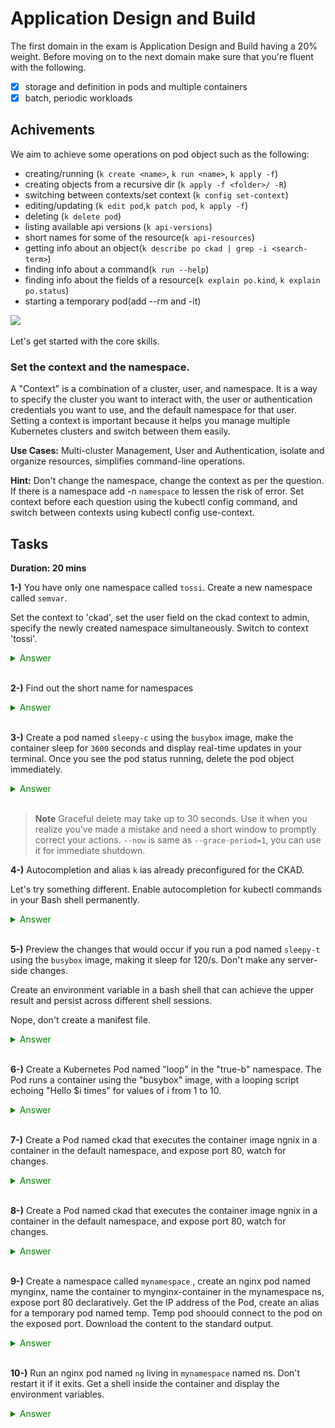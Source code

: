 # Application Design and Build


The first domain in the exam is Application Design and Build having a 20% weight. Before moving on to the next domain make sure that you're fluent with the following. 


- [x] storage and definition in pods and multiple containers
- [x] batch, periodic workloads

## Achivements

We aim to achieve some operations on pod object such as the following:

* creating/running (`k create <name>`, `k run <name>`, `k apply -f`)
* creating objects from a recursive dir (`k apply -f <folder>/ -R`)
* switching between contexts/set context (`k config set-context`)
* editing/updating (`k edit pod`,`k patch pod`, `k apply -f`)
* deleting (`k delete pod`)
* listing available api versions (`k api-versions`)
* short names for some of the resource(`k api-resources`)
* getting info about an object(`k describe po ckad | grep -i <search-term>`)
* finding info about a command(`k run --help`)
* finding info about the fields of a resource(`k explain po.kind`, `k explain po.status`)
* starting a temporary pod(add --rm and -it)

![](assets/assets/20231211171458.png)


Let's get started with the core skills.

### Set the context and the namespace.

A "Context" is a combination of a cluster, user, and namespace. It is a way to specify the cluster you want to interact with, the user or authentication credentials you want to use, and the default namespace for that user. Setting a context is important because it helps you manage multiple Kubernetes clusters and switch between them easily.

**Use Cases:**  Multi-cluster Management, User and Authentication, isolate and organize resources, simplifies command-line operations.

**Hint:** Don't change the namespace, change the context as per the question. If there is a namespace add -n `namespace` to lessen the risk of error. Set context before each question using the kubectl config command, and switch between contexts using kubectl config use-context. 


## Tasks

**Duration: 20 mins**

**1-)** You have only one namespace called `tossi`.  Create a new namespace called `semvar`. 

Set the context to 'ckad', set the user field on the ckad context to admin, specify the newly created namespace simultaneously. Switch to context 'tossi'. 

<span style="color:green;">
<details closed>
  <summary>
  Answer
  </summary>

```bash
k config set-context ckad --ns=semvar --user=admin

k config use-context tossi
```

</details>
</span>

<br>

**2-)** Find out the short name for namespaces

<span style="color:green;">
<details closed>
  <summary>
  Answer
  </summary>

```bash

k api-resources | grep -i namespace
```

![Alt text](assets/image.png)
</details>
</span>

<br>

**3-)** Create a pod named `sleepy-c` using the `busybox` image, make the container sleep for `3600` seconds and display real-time updates in your terminal.
Once you see the pod status running, delete the pod object immediately.

<span style="color:green;">
<details closed>
  <summary>
  Answer
  </summary>

```bash

k run sleepy-c --image=busybox --command \
-- sleep 3600; \
k get po --watch

k delete po sleepy-c --grace-period=0 --force 
#or
k delete po sleepy-c --now
```
![Alt text](assets/image-2.png)

![Alt text](assets/image-3.png)

</details>
</span>

<br>

> **Note**
> Graceful delete may take up to 30 seconds. Use it when you realize you've made a mistake and need a short window to promptly correct your actions.
`--now` is same as `--grace-period=1`,  you can use it for immediate shutdown.


**4-)** Autocompletion and alias `k` ias already preconfigured for the CKAD. 

Let's try something different. Enable autocompletion for kubectl commands in your Bash shell permanently.



<span style="color:green;">
<details closed>
  <summary>
  Answer
  </summary>

```bash

echo "source <(kubectl completion bash)" >> ~/.bashrc

echo "source <(complete -o default -F __start_kubectl k" >> ~/.bashrc

k completion -h # get more info on auto completion

alias k="kubetcl" >> ~/.bashrc

# let's say you made a mistake and added a trailind space
# delete multiple lines from .bashrc on cli

sed -i -e '/source < (kubectl completion bash)/d' \
-e '/source < (k completion bash)/d' ~/.bashrc

# or you can replace in the place

sed -i -e 's/source < (kubectl completion bash)/source <(kubectl completion bash)/g' \
-e 's/source < (k completion bash)/source <(k completion bash)/g' ~/.bashrc


```
![Alt text](assets/image-4.png)

</details>
</span>

<br>


**5-)** Preview the changes that would occur if you run a pod named `sleepy-t` using the `busybox` image, making it sleep for 120/s.  Don't make any server-side changes.

Create an environment variable in a bash shell that can achieve the upper result and persist across different shell sessions.

Nope, don't create a manifest file.

<span style="color:green;">
<details closed>
  <summary>
  Answer
  </summary>

```bash

--dry-run: Preview with 👇
=client: no real changes to the actual resources

# get persistence
echo 'export do="--dry-run=client -o yaml"' >> ~/.bashrc
source ~/.bashrc

# verification
k run sleepy-t --image=busybox $do

```

![Alt text](assets/image-5.png)

</details>
</span>

<br>



**6-)**
Create a Kubernetes Pod named "loop" in the "true-b" namespace. The Pod runs a container using the "busybox" image, with a looping script echoing "Hello $i times" for values of i from 1 to 10.

<span style="color:green;">
<details closed>
  <summary>
  Answer
  </summary>

```bash
k create ns true-b
kubectl run loop --image=busybox \
  -n true-b $do --restart=Never \
  --command --  'for i in $(seq 1 10); \
  do echo "Hello $i times"; done' > pod.yaml
```

</details>
</span>

<br>


**7-)**
Create a Pod named ckad that executes the container image ngnix in a container in the default namespace, and expose port 80, watch for changes.

<span style="color:green;">
<details closed>
  <summary>
  Answer
  </summary>

```bash
k run ckad --image=nginx --port=80
k get po -w
```

![](assets/assets/20231211165852.png)

![](assets/assets/20231211165929.png)


</details>
</span>

<br>


**8-)**
Create a Pod named ckad that executes the container image ngnix in a container in the default namespace, and expose port 80, watch for changes.

<span style="color:green;">
<details closed>
  <summary>
  Answer
  </summary>

```bash
kubectl run ckad --image=ubuntu/apache2 --restart=Never --port=80 --dry-run=client -oyaml> apache.yaml
```

kubectl expose pod ckad --type=NodePort --port=80 --target-port=8080 --name=ckad-svc


![](assets/assets/20231211165852.png)

![](assets/assets/20231211165929.png)


</details>
</span>

<br>

**9-)**
Create a namespace called `mynamespace` , create an nginx pod named mynginx, name the container to mynginx-container in the mynamespace ns, expose port 80 declaratively.
Get the IP address of the Pod, create an alias for a temporary pod named temp. Temp pod shoould connect to the pod on the exposed port. Download the content to the standard output.

<span style="color:green;">
<details closed>
  <summary>
  Answer
  </summary>

```bash
touch mynamespace.yaml
vim mynamespace.yaml
k apply -f mynamespace.yaml
touch mynginx.yaml
k apply -f mynginx.yaml

k config set-context --current --namespace=mynamespace
export alias temp="kubectl run temp --image=busybox --restart=Never --rm -it"
$temp -- wget -o- <pod-ip>:<exposed-port>
k logs mygninx

```
![](assets/20231212172825.png)

after setting my namespace:

![](assets/20231212172933.png)

![](assets/20231212165841.png)


get the logs:

![](assets/20231212173056.png)


</details>
</span>

<br>


**10-)**
Run an nginx pod named `ng` living in `mynamespace` named ns. Don't restart it if it exits. Get a shell inside the container and display the environment variables.

<span style="color:green;">
<details closed>
  <summary>
  Answer
  </summary>

```bash
k config set-context --current --namespace=mynamespace
k run ng --image=nginx --restart=Never -it -- /bin/sh
env

```

</details>
</span>

<br>